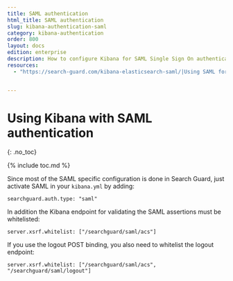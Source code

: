 ```yaml
---
title: SAML authentication
html_title: SAML authentication
slug: kibana-authentication-saml
category: kibana-authentication
order: 800
layout: docs
edition: enterprise
description: How to configure Kibana for SAML Single Sign On authentication.
resources:
  - "https://search-guard.com/kibana-elasticsearch-saml/|Using SAML for Kibana Single Sign-On (blogpost)"


---
```

<!---
Copryight 2016-2017 floragunn GmbH
-->

# Using Kibana with SAML authentication
{: .no_toc}

{% include toc.md %}

Since most of the SAML specific configuration is done in Search Guard, just activate SAML in your `kibana.yml` by adding:

```
searchguard.auth.type: "saml"
```

In addition the Kibana endpoint for validating the SAML assertions must be whitelisted:

```
server.xsrf.whitelist: ["/searchguard/saml/acs"]
```

If you use the logout POST binding, you also need to whitelist the logout endpoint:

```
server.xsrf.whitelist: ["/searchguard/saml/acs", "/searchguard/saml/logout"]
```
